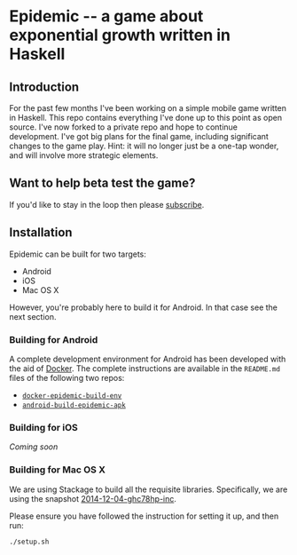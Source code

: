 # Epidemic -- a game about exponential growth written in Haskell

## Introduction

For the past few months I've been working on a simple mobile game written in Haskell. This repo
contains everything I've done up to this point as open source. I've now forked to a private repo and
hope to continue development. I've got big plans for the final game, including significant changes
to the game play. Hint: it will no longer just be a one-tap wonder, and will involve more strategic
elements.

## Want to help beta test the game?

If you'd like to stay in the loop then please [subscribe](http://eepurl.com/boW1vz).

## Installation

Epidemic can be built for two targets:
  * Android
  * iOS
  * Mac OS X

However, you're probably here to build it for Android. In that case see the next section.

### Building for Android

A complete development environment for Android has been developed with the aid of
[Docker](https://www.docker.com/). The complete instructions are available in the `README.md` files
of the following two repos:

* [`docker-epidemic-build-env`](https://github.com/sseefried/docker-epidemic-build-env)
* [`android-build-epidemic-apk`](https://github.com/sseefried/android-build-epidemic-apk)

### Building for iOS

*Coming soon*

### Building for Mac OS X

We are using Stackage to build all the requisite libraries. Specifically, we are using the
snapshot [2014-12-04-ghc78hp-inc](http://www.stackage.org/snapshot/2014-12-04-ghc78hp-inc).

Please ensure you have followed the instruction for setting it up, and then run:

    ./setup.sh
